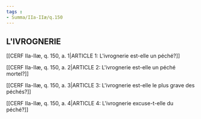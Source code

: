 ```yaml
---
tags : 
- Summa/IIa-IIæ/q.150
---
```


## L'IVROGNERIE

[[CERF IIa-IIæ, q. 150, a. 1|ARTICLE 1: L'ivrognerie est-elle un péché?]]

[[CERF IIa-IIæ, q. 150, a. 2|ARTICLE 2: L'ivrognerie est-elle un péché mortel?]]

[[CERF IIa-IIæ, q. 150, a. 3|ARTICLE 3: L'ivrognerie est-elle le plus grave des péchés?]]

[[CERF IIa-IIæ, q. 150, a. 4|ARTICLE 4: L'ivrognerie excuse-t-elle du péché?]]

